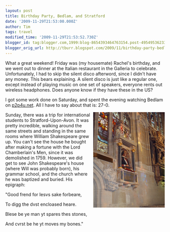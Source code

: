 ```yaml
---
layout: post
title: Birthday Party, Bedlam, and Stratford
date: '2009-11-29T21:53:00.000Z'
author: Tim
tags: travel
modified_time: '2009-11-29T21:53:52.730Z'
blogger_id: tag:blogger.com,1999:blog-8654393464763154.post-4954953623370254065
blogger_orig_url: http://tburr.blogspot.com/2009/11/birthday-party-bedlam-and-stratford.html
---
```


What a great weekend! Friday was (my housemate) Rachel's birthday, and we went out to dinner at the Italian restaurant in the Galleria to celebrate. Unfortunately, I had to skip the silent disco afterword, since I didn't have any money. This bears explaining. A silent disco is just like a regular one, except instead of playing music on one set of speakers, everyone rents out wireless headphones. Does anyone know if they have these in the US?

I got some work done on Saturday, and spent the evening watching Bedlam on <a href="http://www.p2p4u.net/">p2p4u.net</a>. All I have to say about that is: 27-0. 

<a href="/images/eurotrip/shakespeare.JPG"><img style="float:right; margin:0 0 10px 10px;cursor:pointer; cursor:hand;width: 226px; height: 302px;" src="/images/eurotrip/shakespeare.JPG" border="0" alt="" /></a>

Sunday, there was a trip for international students to Stratford-Upon-Avon. It was pretty incredible, walking around the same streets and standing in the same rooms where William Shakespeare grew up. You can't see the house he bought after making a fortune with the Lord Chamberlain's Men, since it was demolished in 1759. However, we did get to see John Shakespeare's house (where Will was probably born), his grammar school, and the church where he was baptized and buried. His epigraph:

"Good frend for Iesvs sake forbeare,

To digg the dvst encloased heare.

Blese be ye man yt spares thes stones,

And cvrst be he yt moves my bones."
